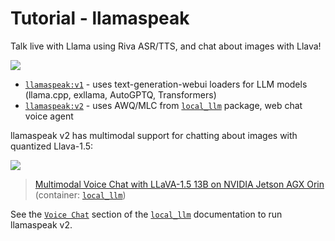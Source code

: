 # Tutorial - llamaspeak

Talk live with Llama using Riva ASR/TTS, and chat about images with Llava!

<a href="https://github.com/dusty-nv/jetson-containers/tree/master/packages/llm/local_llm#local_llm" target=”_blank”><img src="https://raw.githubusercontent.com/dusty-nv/jetson-containers/docs/docs/images/llamaspeak_voice_clip.gif"></a>

* [`llamaspeak:v1`](https://github.com/dusty-nv/jetson-containers/tree/master/packages/llm/llamaspeak) - uses text-generation-webui loaders for LLM models (llama.cpp, exllama, AutoGPTQ, Transformers)
* [`llamaspeak:v2`](https://github.com/dusty-nv/jetson-containers/tree/master/packages/llm/local_llm) - uses AWQ/MLC from [`local_llm`](https://github.com/dusty-nv/jetson-containers/tree/master/packages/llm/local_llm) package, web chat voice agent 

llamaspeak v2 has multimodal support for chatting about images with quantized Llava-1.5:

<a href="https://github.com/dusty-nv/jetson-containers/tree/master/packages/llm/local_llm#local_llm" target=”_blank”><img src="https://raw.githubusercontent.com/dusty-nv/jetson-containers/docs/docs/images/llamaspeak_llava_clip.gif"></a>
> [Multimodal Voice Chat with LLaVA-1.5 13B on NVIDIA Jetson AGX Orin](https://www.youtube.com/watch?v=9ObzbbBTbcc) (container: [`local_llm`](https://github.com/dusty-nv/jetson-containers/tree/master/packages/llm/local_llm))  

See the [`Voice Chat`](https://github.com/dusty-nv/jetson-containers/tree/master/packages/llm/local_llm#voice-chat) section of the [`local_llm`](https://github.com/dusty-nv/jetson-containers/tree/master/packages/llm/local_llm) documentation to run llamaspeak v2.